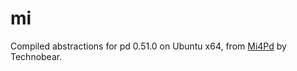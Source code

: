 # mi 

Compiled abstractions for pd 0.51.0 on Ubuntu x64, from [Mi4Pd](https://github.com/TheTechnobear/Mi4Pd) by Technobear. 
